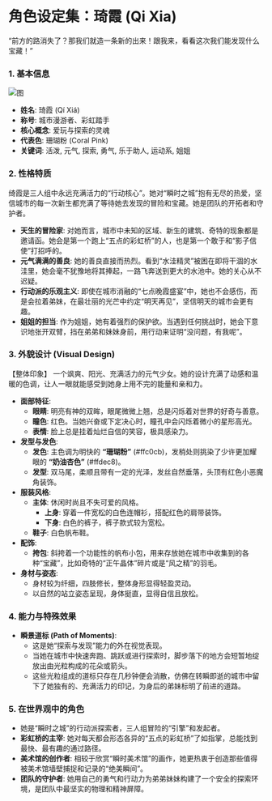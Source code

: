 # **角色设定集：琦霞 (Qi Xia)**

“前方的路消失了？那我们就造一条新的出来！跟我来，看看这次我们能发现什么宝藏！”

### **1. 基本信息**

![图](http://124.221.145.212:35000/infobase/static/direct_links/a4fa91da64170af70b51cc1d6d0c83a2ff222e7ccc755026dbdb97e66fa42f21.png "图")

* **姓名**: 琦霞 (Qí Xiá)
* **称号**: 城市漫游者、彩虹踏手
* **核心概念**: 爱玩与探索的灵魂
* **代表色**: 珊瑚粉 (Coral Pink)
* **关键词**: 活泼, 元气, 探索, 勇气, 乐于助人, 运动系, 姐姐

### **2. 性格特质**

绮霞是三人组中永远充满活力的“行动核心”。她对“瞬时之城”抱有无尽的热爱，坚信城市的每一次新生都充满了等待她去发现的冒险和宝藏。她是团队的开拓者和守护者。

* **天生的冒险家**: 对她而言，城市中未知的区域、新生的建筑、奇特的现象都是邀请函。她会是第一个跑上“五点的彩虹桥”的人，也是第一个敢于和“影子信使”打招呼的。
* **元气满满的善良**: 她的善良直接而热烈。看到“水洼精灵”被困在即将干涸的水洼里，她会毫不犹豫地将其捧起，一路飞奔送到更大的水池中。她的关心从不迟疑。
* **行动派的乐观主义**: 即使在城市消融的“七点晚霞盛宴”中，她也不会感伤，而是会拉着弟妹，在最壮丽的光芒中约定“明天再见”，坚信明天的城市会更有趣。
* **姐姐的担当**: 作为姐姐，她有着强烈的保护欲。当遇到任何挑战时，她会下意识地张开双臂，挡在弟弟和妹妹身前，用行动来证明“没问题，有我呢”。

### **3. 外貌设计 (Visual Design)**

【整体印象】
一个飒爽、阳光、充满活力的元气少女。她的设计充满了动感和温暖的色调，让人一眼就能感受到她身上用不完的能量和亲和力。

* **面部特征**:
    * **眼睛**: 明亮有神的双眸，眼尾微微上翘，总是闪烁着对世界的好奇与善意。
    * **瞳色**: 红色。当她兴奋或下定决心时，瞳孔中会闪烁着微小的星形高光。
    * **表情**: 脸上总是挂着灿烂自信的笑容，极具感染力。
* **发型与发色**:
    * **发色**: 主色调为明快的 **“珊瑚粉”** (#ffc0cb)，发梢处则挑染了少许更加耀眼的 **“奶油杏色”** (#ffdec8)。
    * **发型**: 双马尾，柔顺且带有一定的光泽，发丝自然垂落，头顶有红色小恶魔角装饰。
* **服装风格**:
    * **主体**: 休闲时尚且不失可爱的风格。
        * **上身**: 穿着一件宽松的白色连帽衫，搭配红色的肩带装饰。
        * **下身**: 白色的裤子，裤子款式较为宽松。
    * **鞋子**: 白色帆布鞋。
* **配饰**:
    * **挎包**: 斜挎着一个功能性的帆布小包，用来存放她在城市中收集到的各种“宝藏”，比如奇特的“正午晶体”碎片或是“风之精”的羽毛。
* **身材与姿态**:
    * 身材较为纤细，四肢修长，整体身形显得轻盈灵动。
    * 以自然的站立姿态呈现，身体挺直，显得自信且放松。

### **4. 能力与特殊效果**

* **瞬景道标 (Path of Moments)**:
    * 这是她“探索与发现”能力的外在视觉表现。
    * 当她在城市中快速奔跑、跳跃或进行探索时，脚步落下的地方会短暂地绽放出由光粒构成的花朵或箭头。
    * 这些光粒组成的道标只存在几秒钟便会消散，仿佛在转瞬即逝的城市中留下了她独有的、充满活力的印记，为身后的弟妹标明了前进的道路。

### **5. 在世界观中的角色**

* 她是“瞬时之城”的行动派探索者，三人组冒险的“引擎”和发起者。
* **彩虹桥的主宰**: 她对每天都会形态各异的“五点的彩虹桥”了如指掌，总能找到最快、最有趣的通过路径。
* **美术馆的创作者**: 相较于欣赏“瞬时美术馆”的画作，她更热衷于创造那些值得被美术馆墙壁捕捉和记录的“绝美瞬间”。
* **团队的守护者**: 她用自己的勇气和行动力为弟弟妹妹构建了一个安全的探索环境，是团队中最坚实的物理和精神屏障。